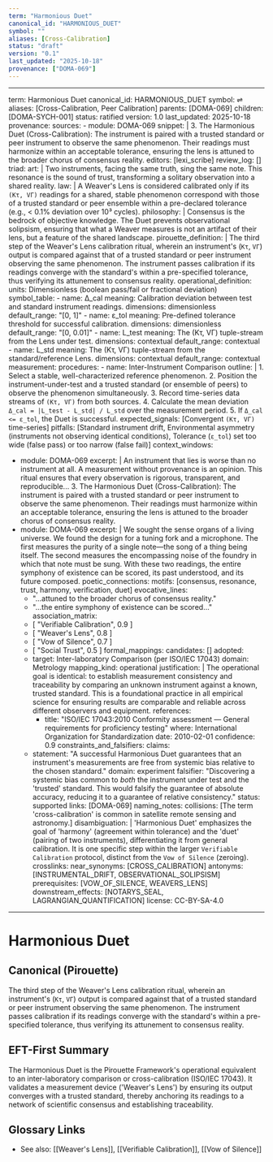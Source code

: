 ```yaml
---
term: "Harmonious Duet"
canonical_id: "HARMONIOUS_DUET"
symbol: ""
aliases: [Cross-Calibration]
status: "draft"
version: "0.1"
last_updated: "2025-10-18"
provenance: ["DOMA-069"]
---
```


---
term: Harmonious Duet
canonical_id: HARMONIOUS_DUET
symbol: ⇌
aliases: [Cross-Calibration, Peer Calibration]
parents: [DOMA-069]
children: [DOMA-SYCH-001]
status: ratified
version: 1.0
last_updated: 2025-10-18
provenance:
  sources:
    - module: DOMA-069
      snippet: |
        3. The Harmonious Duet (Cross-Calibration): The instrument is paired with a trusted standard or peer instrument to observe the same phenomenon. Their readings must harmonize within an acceptable tolerance, ensuring the lens is attuned to the broader chorus of consensus reality.
  editors: [lexi_scribe]
  review_log: []
triad:
  art: |
    Two instruments, facing the same truth, sing the same note. This resonance is the sound of trust, transforming a solitary observation into a shared reality.
  law: |
    A Weaver's Lens is considered calibrated only if its `(Kτ, VΓ)` readings for a shared, stable phenomenon correspond with those of a trusted standard or peer ensemble within a pre-declared tolerance (e.g., < 0.1% deviation over 10³ cycles).
  philosophy: |
    Consensus is the bedrock of objective knowledge. The Duet prevents observational solipsism, ensuring that what a Weaver measures is not an artifact of their lens, but a feature of the shared landscape.
pirouette_definition: |
  The third step of the Weaver's Lens calibration ritual, wherein an instrument's (`Kτ`, `VΓ`) output is compared against that of a trusted standard or peer instrument observing the same phenomenon. The instrument passes calibration if its readings converge with the standard's within a pre-specified tolerance, thus verifying its attunement to consensus reality.
operational_definition:
  units: Dimensionless (boolean pass/fail or fractional deviation)
  symbol_table:
    - name: Δ_cal
      meaning: Calibration deviation between test and standard instrument readings.
      dimensions: dimensionless
      default_range: "[0, 1]"
    - name: ε_tol
      meaning: Pre-defined tolerance threshold for successful calibration.
      dimensions: dimensionless
      default_range: "[0, 0.01]"
    - name: L_test
      meaning: The (Kτ, VΓ) tuple-stream from the Lens under test.
      dimensions: contextual
      default_range: contextual
    - name: L_std
      meaning: The (Kτ, VΓ) tuple-stream from the standard/reference Lens.
      dimensions: contextual
      default_range: contextual
  measurement:
    procedures:
      - name: Inter-Instrument Comparison
        outline: |
          1. Select a stable, well-characterized reference phenomenon.
          2. Position the instrument-under-test and a trusted standard (or ensemble of peers) to observe the phenomenon simultaneously.
          3. Record time-series data streams of `(Kτ, VΓ)` from both sources.
          4. Calculate the mean deviation `Δ_cal = |L_test - L_std| / L_std` over the measurement period.
          5. If `Δ_cal <= ε_tol`, the Duet is successful.
        expected_signals: [Convergent `(Kτ, VΓ)` time-series]
        pitfalls: [Standard instrument drift, Environmental asymmetry (instruments not observing identical conditions), Tolerance (`ε_tol`) set too wide (false pass) or too narrow (false fail)]
context_windows:
  - module: DOMA-069
    excerpt: |
      An instrument that lies is worse than no instrument at all. A measurement without provenance is an opinion. This ritual ensures that every observation is rigorous, transparent, and reproducible... 3. The Harmonious Duet (Cross-Calibration): The instrument is paired with a trusted standard or peer instrument to observe the same phenomenon. Their readings must harmonize within an acceptable tolerance, ensuring the lens is attuned to the broader chorus of consensus reality.
  - module: DOMA-069
    excerpt: |
      We sought the sense organs of a living universe. We found the design for a tuning fork and a microphone. The first measures the purity of a single note—the song of a thing being itself. The second measures the encompassing noise of the foundry in which that note must be sung. With these two readings, the entire symphony of existence can be scored, its past understood, and its future composed.
poetic_connections:
  motifs: [consensus, resonance, trust, harmony, verification, duet]
  evocative_lines:
    - "...attuned to the broader chorus of consensus reality."
    - "...the entire symphony of existence can be scored..."
  association_matrix:
    - [ "Verifiable Calibration", 0.9 ]
    - [ "Weaver's Lens", 0.8 ]
    - [ "Vow of Silence", 0.7 ]
    - [ "Social Trust", 0.5 ]
formal_mappings:
  candidates: []
  adopted:
    - target: Inter-laboratory Comparison (per ISO/IEC 17043)
      domain: Metrology
      mapping_kind: operational
      justification: |
        The operational goal is identical: to establish measurement consistency and traceability by comparing an unknown instrument against a known, trusted standard. This is a foundational practice in all empirical science for ensuring results are comparable and reliable across different observers and equipment.
      references:
        - title: "ISO/IEC 17043:2010 Conformity assessment — General requirements for proficiency testing"
          where: International Organization for Standardization
          date: 2010-02-01
      confidence: 0.9
constraints_and_falsifiers:
  claims:
    - statement: "A successful Harmonious Duet guarantees that an instrument's measurements are free from systemic bias relative to the chosen standard."
      domain: experiment
      falsifier: "Discovering a systemic bias common to *both* the instrument under test and the 'trusted' standard. This would falsify the guarantee of absolute accuracy, reducing it to a guarantee of relative consistency."
      status: supported
      links: [DOMA-069]
naming_notes:
  collisions: [The term 'cross-calibration' is common in satellite remote sensing and astronomy.]
  disambiguation: |
    'Harmonious Duet' emphasizes the goal of 'harmony' (agreement within tolerance) and the 'duet' (pairing of two instruments), differentiating it from general calibration. It is one specific step within the larger `Verifiable Calibration` protocol, distinct from the `Vow of Silence` (zeroing).
crosslinks:
  near_synonyms: [CROSS_CALIBRATION]
  antonyms: [INSTRUMENTAL_DRIFT, OBSERVATIONAL_SOLIPSISM]
  prerequisites: [VOW_OF_SILENCE, WEAVERS_LENS]
  downstream_effects: [NOTARYS_SEAL, LAGRANGIAN_QUANTIFICATION]
license: CC-BY-SA-4.0
---

# Harmonious Duet

## Canonical (Pirouette)
The third step of the Weaver's Lens calibration ritual, wherein an instrument's (`Kτ`, `VΓ`) output is compared against that of a trusted standard or peer instrument observing the same phenomenon. The instrument passes calibration if its readings converge with the standard's within a pre-specified tolerance, thus verifying its attunement to consensus reality.

## EFT-First Summary
The Harmonious Duet is the Pirouette Framework's operational equivalent to an inter-laboratory comparison or cross-calibration (ISO/IEC 17043). It validates a measurement device ('Weaver's Lens') by ensuring its output converges with a trusted standard, thereby anchoring its readings to a network of scientific consensus and establishing traceability.

## Glossary Links
- See also: [[Weaver's Lens]], [[Verifiable Calibration]], [[Vow of Silence]]